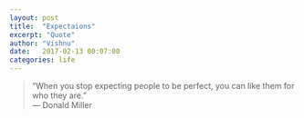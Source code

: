 ```yaml
---
layout: post
title:  "Expectaions"
excerpt: "Quote"
author: "Vishnu"
date:   2017-02-13 00:07:00
categories: life
---
```

>“When you stop expecting people to be perfect, you can like them for who they are.” <br>
― Donald Miller